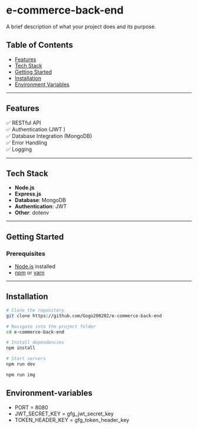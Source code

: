 # e-commerce-back-end

A brief description of what your project does and its purpose.

## Table of Contents
- [Features](#features)
- [Tech Stack](#tech-stack)
- [Getting Started](#getting-started)
- [Installation](#installation)
- [Environment Variables](#environment-variables)


---

## Features
✅ RESTful API  
✅ Authentication (JWT )  
✅ Database Integration (MongoDB)  
✅ Error Handling  
✅ Logging  

---

## Tech Stack
- **Node.js**
- **Express.js**
- **Database**: MongoDB
- **Authentication**: JWT 
- **Other**: dotenv

---

## Getting Started

### Prerequisites
- [Node.js](https://nodejs.org/) installed
- [npm](https://www.npmjs.com/) or [yarn](https://yarnpkg.com/)

---

## Installation
```bash
# Clone the repository
git clone https://github.com/Gogo200202/e-commerce-back-end

# Navigate into the project folder
cd e-commerce-back-end

# Install dependencies
npm install

# Start servers
npm run dev

npm run img
```
## Environment-variables
- PORT = 8080
- JWT_SECRET_KEY = gfg_jwt_secret_key
- TOKEN_HEADER_KEY = gfg_token_header_key
